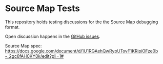 # Source Map Tests

This repository holds testing discussions for the the Source Map debugging format.

Open discussion happens in the [GitHub issues](https://github.com/source-map/source-map-tests/issues).

Source Map spec: https://docs.google.com/document/d/1U1RGAehQwRypUTovF1KRlpiOFze0b-_2gc6fAH0KY0k/edit?pli=1#
